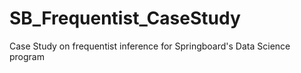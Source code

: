 # SB_Frequentist_CaseStudy
Case Study on frequentist inference for Springboard's Data Science program
